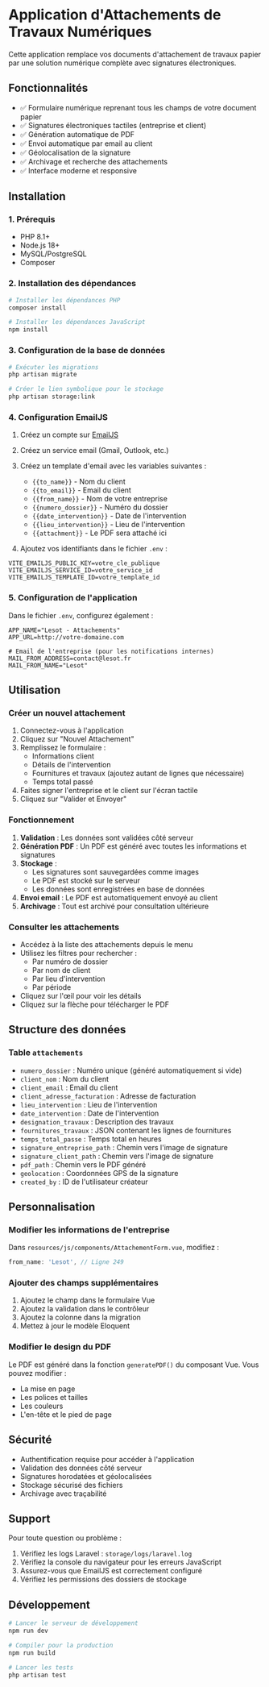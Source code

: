 # Application d'Attachements de Travaux Numériques

Cette application remplace vos documents d'attachement de travaux papier par une solution numérique complète avec signatures électroniques.

## Fonctionnalités

- ✅ Formulaire numérique reprenant tous les champs de votre document papier
- ✅ Signatures électroniques tactiles (entreprise et client)
- ✅ Génération automatique de PDF
- ✅ Envoi automatique par email au client
- ✅ Géolocalisation de la signature
- ✅ Archivage et recherche des attachements
- ✅ Interface moderne et responsive

## Installation

### 1. Prérequis

- PHP 8.1+
- Node.js 18+
- MySQL/PostgreSQL
- Composer

### 2. Installation des dépendances

```bash
# Installer les dépendances PHP
composer install

# Installer les dépendances JavaScript
npm install
```

### 3. Configuration de la base de données

```bash
# Exécuter les migrations
php artisan migrate

# Créer le lien symbolique pour le stockage
php artisan storage:link
```

### 4. Configuration EmailJS

1. Créez un compte sur [EmailJS](https://www.emailjs.com/)
2. Créez un service email (Gmail, Outlook, etc.)
3. Créez un template d'email avec les variables suivantes :
   - `{{to_name}}` - Nom du client
   - `{{to_email}}` - Email du client
   - `{{from_name}}` - Nom de votre entreprise
   - `{{numero_dossier}}` - Numéro du dossier
   - `{{date_intervention}}` - Date de l'intervention
   - `{{lieu_intervention}}` - Lieu de l'intervention
   - `{{attachment}}` - Le PDF sera attaché ici

4. Ajoutez vos identifiants dans le fichier `.env` :

```env
VITE_EMAILJS_PUBLIC_KEY=votre_cle_publique
VITE_EMAILJS_SERVICE_ID=votre_service_id
VITE_EMAILJS_TEMPLATE_ID=votre_template_id
```

### 5. Configuration de l'application

Dans le fichier `.env`, configurez également :

```env
APP_NAME="Lesot - Attachements"
APP_URL=http://votre-domaine.com

# Email de l'entreprise (pour les notifications internes)
MAIL_FROM_ADDRESS=contact@lesot.fr
MAIL_FROM_NAME="Lesot"
```

## Utilisation

### Créer un nouvel attachement

1. Connectez-vous à l'application
2. Cliquez sur "Nouvel Attachement"
3. Remplissez le formulaire :
   - Informations client
   - Détails de l'intervention
   - Fournitures et travaux (ajoutez autant de lignes que nécessaire)
   - Temps total passé
4. Faites signer l'entreprise et le client sur l'écran tactile
5. Cliquez sur "Valider et Envoyer"

### Fonctionnement

1. **Validation** : Les données sont validées côté serveur
2. **Génération PDF** : Un PDF est généré avec toutes les informations et signatures
3. **Stockage** :
   - Les signatures sont sauvegardées comme images
   - Le PDF est stocké sur le serveur
   - Les données sont enregistrées en base de données
4. **Envoi email** : Le PDF est automatiquement envoyé au client
5. **Archivage** : Tout est archivé pour consultation ultérieure

### Consulter les attachements

- Accédez à la liste des attachements depuis le menu
- Utilisez les filtres pour rechercher :
  - Par numéro de dossier
  - Par nom de client
  - Par lieu d'intervention
  - Par période
- Cliquez sur l'œil pour voir les détails
- Cliquez sur la flèche pour télécharger le PDF

## Structure des données

### Table `attachements`

- `numero_dossier` : Numéro unique (généré automatiquement si vide)
- `client_nom` : Nom du client
- `client_email` : Email du client
- `client_adresse_facturation` : Adresse de facturation
- `lieu_intervention` : Lieu de l'intervention
- `date_intervention` : Date de l'intervention
- `designation_travaux` : Description des travaux
- `fournitures_travaux` : JSON contenant les lignes de fournitures
- `temps_total_passe` : Temps total en heures
- `signature_entreprise_path` : Chemin vers l'image de signature
- `signature_client_path` : Chemin vers l'image de signature
- `pdf_path` : Chemin vers le PDF généré
- `geolocation` : Coordonnées GPS de la signature
- `created_by` : ID de l'utilisateur créateur

## Personnalisation

### Modifier les informations de l'entreprise

Dans `resources/js/components/AttachementForm.vue`, modifiez :

```javascript
from_name: 'Lesot', // Ligne 249
```

### Ajouter des champs supplémentaires

1. Ajoutez le champ dans le formulaire Vue
2. Ajoutez la validation dans le contrôleur
3. Ajoutez la colonne dans la migration
4. Mettez à jour le modèle Eloquent

### Modifier le design du PDF

Le PDF est généré dans la fonction `generatePDF()` du composant Vue.
Vous pouvez modifier :

- La mise en page
- Les polices et tailles
- Les couleurs
- L'en-tête et le pied de page

## Sécurité

- Authentification requise pour accéder à l'application
- Validation des données côté serveur
- Signatures horodatées et géolocalisées
- Stockage sécurisé des fichiers
- Archivage avec traçabilité

## Support

Pour toute question ou problème :

1. Vérifiez les logs Laravel : `storage/logs/laravel.log`
2. Vérifiez la console du navigateur pour les erreurs JavaScript
3. Assurez-vous que EmailJS est correctement configuré
4. Vérifiez les permissions des dossiers de stockage

## Développement

```bash
# Lancer le serveur de développement
npm run dev

# Compiler pour la production
npm run build

# Lancer les tests
php artisan test
```
